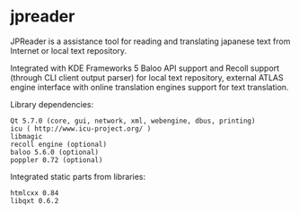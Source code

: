 # jpreader

JPReader is a assistance tool for reading and translating japanese text from Internet or local text repository.

Integrated with KDE Frameworks 5 Baloo API support and Recoll support (through CLI client output parser) for local text repository, external ATLAS engine interface with online translation engines support for text translation.

Library dependencies:

    Qt 5.7.0 (core, gui, network, xml, webengine, dbus, printing)
    icu ( http://www.icu-project.org/ )
    libmagic
    recoll engine (optional)
    baloo 5.6.0 (optional) 
    poppler 0.72 (optional)

Integrated static parts from libraries:

    htmlcxx 0.84
    libqxt 0.6.2 

